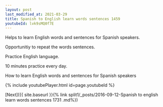 ```yaml
---
layout: post
last_modified_at: 2021-03-29
title: Spanish to English learn words sentences 1459 
youtubeId: lvk9sMQ0f7E
---
```

 
 
Helps to learn English words and sentences for Spanish speakers.

Opportunitiy to repeat the words sentences. 

Practice English language. 
 
10 minutes practice every day. 
 
How to learn English words and sentences for Spanish speakers 
 
{% include youtubePlayer.html id=page.youtubeId %}
 
 
[Next]({{ site.baseurl }}{% link  split1/_posts/2016-09-12-Spanish to english learn words sentences 1731 .md%})
 
